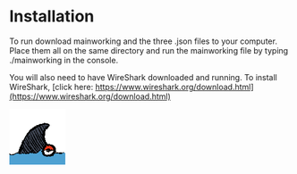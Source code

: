 # Installation

To run download mainworking and the three .json files to your computer. Place them all on the same directory and run the mainworking file by typing ./mainworking in the console.

You will also need to have WireShark downloaded and running. To install WireShark, [click here: https://www.wireshark.org/download.html](https://www.wireshark.org/download.html)

![image](https://github.com/xamxl/sm/blob/b3e0a56c8b893bdc307fca4c3366f09bc6a85524/logo.png)
